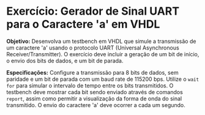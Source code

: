 # Exercício: Gerador de Sinal UART para o Caractere 'a' em VHDL

**Objetivo:** Desenvolva um testbench em VHDL que simule a transmissão de um caractere 'a' usando o protocolo UART (Universal Asynchronous Receiver/Transmitter). O exercício deve incluir a geração de um bit de início, o envio dos bits de dados, e um bit de parada.

**Especificações:** Configure a transmissão para 8 bits de dados, sem paridade e um bit de parada com um baud rate de 115200 bps. Utilize o `wait for` para simular o intervalo de tempo entre os bits transmitidos. O testbench deve mostrar cada bit sendo enviado através de comandos `report`, assim como permitir a visualização da forma de onda do sinal transmitido. O envio do caractere 'a' deve ocorrer a cada um segundo.